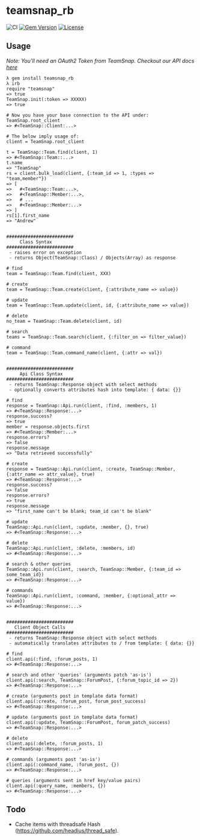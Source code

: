 # teamsnap_rb

![CI](https://github.com/teamsnap/teamsnap_rb/workflows/CI/badge.svg)
[![Gem Version](https://badge.fury.io/rb/teamsnap_rb.svg)](https://badge.fury.io/rb/teamsnap_rb)
[![License](https://img.shields.io/badge/license-MIT-blue.svg)](https://opensource.org/licenses/MIT)

## Usage

_Note: You'll need an OAuth2 Token from TeamSnap. Checkout our API docs
[here](http://developer.teamsnap.com/documentation/apiv3/)_

    λ gem install teamsnap_rb
    λ irb
    require "teamsnap"
    => true
    TeamSnap.init(:token => XXXXX)
    => true

    # Now you have your base connection to the API under:
    TeamSnap.root_client
    => #<TeamSnap::Client:...>

    # The below imply usage of:
    client = TeamSnap.root_client

    t = TeamSnap::Team.find(client, 1)
    => #<TeamSnap::Team::...>
    t.name
    => "TeamSnap"
    rs = client.bulk_load(client, {:team_id => 1, :types => "team,member"})
    => [
    =>   #<TeamSnap::Team:...>,
    =>   #<TeamSnap::Member:...>,
    =>   # ...
    =>   #<TeamSnap::Member:...>
    => ]
    rs[1].first_name
    => "Andrew"


    #########################
         Class Syntax
    #########################
     - raises error on exception
     - returns Object(TeamSnap::Class) / Objects(Array) as response

    # find
    team = TeamSnap::Team.find(client, XXX)

    # create
    team = TeamSnap::Team.create(client, {:attribute_name => value})

    # update
    team = TeamSnap::Team.update(client, id, {:attribute_name => value})

    # delete
    no_team = TeamSnap::Team.delete(client, id)

    # search
    teams = TeamSnap::Team.search(client, {:filter_on => filter_value})

    # command
    team = TeamSnap::Team.command_name(client, {:attr => val})


    #########################
         Api Class Syntax
    #########################
     - returns TeamSnap::Response object with select methods
     - optionally converts attributes hash into template: { data: {}}

    # find
    response = TeamSnap::Api.run(client, :find, :members, 1)
    => #<TeamSnap::Response:...>
    response.success?
    => true
    member = response.objects.first
    => #<TeamSnap::Member:...>
    response.errors?
    => false
    response.message
    => "Data retrieved successfully"

    # create
    response = TeamSnap::Api.run(client, :create, TeamSnap::Member, {:attr_name => attr_value}, true)
    => #<TeamSnap::Response:...>
    response.success?
    => false
    response.errors?
    => true
    response.message
    => "first_name can't be blank; team_id can't be blank"

    # update
    TeamSnap::Api.run(client, :update, :member, {}, true)
    => #<TeamSnap::Response:...>

    # delete
    TeamSnap::Api.run(client, :delete, :members, id)
    => #<TeamSnap::Response:...>

    # search & other queries
    TeamSnap::Api.run(client, :search, TeamSnap::Member, {:team_id => some_team_id})
    => #<TeamSnap::Response:...>

    # commands
    TeamSnap::Api.run(client, :command, :member, {:optional_attr => value})
    => #<TeamSnap::Response:...>


    #########################
       Client Object Calls
    #########################
     - returns TeamSnap::Response object with select methods
     - automatically translates attributes to / from template: { data: {}}

    # find
    client.api(:find, :forum_posts, 1)
    => #<TeamSnap::Response:...>

    # search and other 'queries' (arguments patch 'as-is')
    client.api(:search, TeamSnap::ForumPost, {:forum_topic_id => 2})
    => #<TeamSnap::Response:...>

    # create (arguments post in template data format)
    client.api(:create, :forum_post, forum_post_success)
    => #<TeamSnap::Response:...>

    # update (arguments post in template data format)
    client.api(:update, TeamSnap::ForumPost, forum_patch_success)
    => #<TeamSnap::Response:...>

    # delete
    client.api(:delete, :forum_posts, 1)
    => #<TeamSnap::Response:...>

    # commands (arguments post 'as-is')
    client.api(:command_name, :forum_post, {})
    => #<TeamSnap::Response:...>

    # queries (arguments sent in href key/value pairs)
    client.api(:query_name, :members, {})
    => #<TeamSnap::Response:...>



## Todo

- Cache items with threadsafe Hash (https://github.com/headius/thread_safe).
